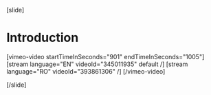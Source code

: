 [slide]
# Introduction

[vimeo-video startTimeInSeconds="901" endTimeInSeconds="1005"]
[stream language="EN" videoId="345011935" default /]
[stream language="RO" videoId="393861306"  /]
[/vimeo-video]

[/slide]
